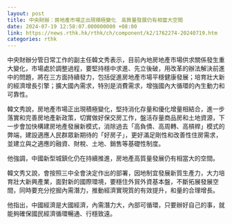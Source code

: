 ```yaml
---
layout: post
title: 中央財辦：房地產市場正出現積極變化　高質量發展仍有相當大空間
date: 2024-07-19 12:58:07.000000000 +08:00
link: https://news.rthk.hk/rthk/ch/component/k2/1762274-20240719.htm
categories: rthk
---
```


中央財辦分管日常工作的副主任韓文秀表示，目前內地房地產市場供求關係發生重大變化，市場處於調整過程，要堅持穩中求進、先立後破，用改革的辦法解決前進中的問題，將在三方面持續發力，包括促進房地產市場平穩健康發展；培育壯大新的經濟增長引擎；擴大國內需求，特別是消費需求，增強國內大循環的內生動力和可靠性。

韓文秀說，房地產市場正出現積極變化，堅持消化存量和優化增量相結合，進一步落實和完善房地產新政策，切實做好保交房工作，盤活存量商品房和土地資源，下一步會加快構建房地產發展新模式，消除過去「高負債、高周轉、高槓桿」模式的弊端，建設適應人民群眾新期待的「好房子」，更好滿足剛性和改善性住房需求，並建立與之適應的融資、財稅、土地、銷售等基礎性制度。

他強調，中國新型城鎮化仍在持續推進，房地產高質量發展仍有相當大的空間。

韓文秀又說，會按照三中全會決定作出的部署，因地制宜發展新質生產力，大力培育壯大新興產業，面對新的國際環境，要穩住外貿外資基本盤，不斷拓展發展空間，同時要充分挖掘內需潛力，推動經濟實現質的有效提升，和量的合理增長。

他指出，中國經濟是大國經濟，內需潛力大，內部可循環，只要辦好自己的事，就能夠確保國民經濟循環暢通、行穩致遠。
